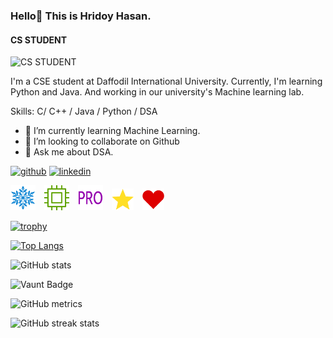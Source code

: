 ### Hello👋 This is Hridoy Hasan.
#### CS STUDENT
![CS STUDENT](https://media.licdn.com/dms/image/D5616AQGL6dy76V4c5A/profile-displaybackgroundimage-shrink_350_1400/0/1722190594812?e=1727913600&v=beta&t=62bEZFS9eXUPxL_yY2AK_EryONNK_NZpcede-f8-Dfw)

I'm a CSE student at Daffodil International University. Currently, I'm learning Python and Java. And working in our  university's Machine learning lab.

Skills: C/ C++ / Java / Python / DSA

- 🌱 I’m currently learning Machine Learning. 
- 👯 I’m looking to collaborate on Github 
- 💬 Ask me about DSA. 


[<img src='https://cdn.jsdelivr.net/npm/simple-icons@3.0.1/icons/github.svg' alt='github' height='40'>](https://github.com/hridoynasah)  [<img src='https://cdn.jsdelivr.net/npm/simple-icons@3.0.1/icons/linkedin.svg' alt='linkedin' height='40'>](https://www.linkedin.com/in/hridoyhasan/)  

<a href='https://archiveprogram.github.com/'><img src='https://raw.githubusercontent.com/acervenky/animated-github-badges/master/assets/acbadge.gif' width='40' height='40'></a> <a href='https://docs.github.com/en/developers'><img src='https://raw.githubusercontent.com/acervenky/animated-github-badges/master/assets/devbadge.gif' width='40' height='40'></a> <a href='https://github.com/pricing'><img src='https://raw.githubusercontent.com/acervenky/animated-github-badges/master/assets/pro.gif' width='40' height='40'></a> <a href='https://stars.github.com/'><img src='https://raw.githubusercontent.com/acervenky/animated-github-badges/master/assets/starbadge.gif' width='35' height='35'></a> <a href='https://docs.github.com/en/github/supporting-the-open-source-community-with-github-sponsors'><img src='https://raw.githubusercontent.com/acervenky/animated-github-badges/master/assets/sponsorbadge.gif' width='35' height='35'></a> 

[![trophy](https://github-profile-trophy.vercel.app/?username=hridoynasah)](https://github.com/ryo-ma/github-profile-trophy)

[![Top Langs](https://github-readme-stats.vercel.app/api/top-langs/?username=hridoynasah)](https://github.com/anuraghazra/github-readme-stats)

![GitHub stats](https://github-readme-stats.vercel.app/api?username=hridoynasah&show_icons=true&count_private=true)  

![Vaunt Badge](https://api.vaunt.dev/v1/github/entities/hridoynasah/contributions?format=svg&private=true)  

![GitHub metrics](https://metrics.lecoq.io/hridoynasah)  

![GitHub streak stats](https://streak-stats.demolab.com/?user=hridoynasah)  

